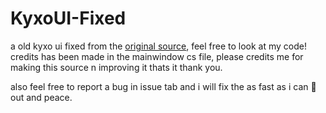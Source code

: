 # KyxoUI-Fixed
a old kyxo ui fixed from the [original source](https://github.com/kyxodevelopment/Kyxo-UI-Template), feel free to look at my code!
credits has been made in the mainwindow cs file, please credits me for making this source n improving it
thats it thank you.

also feel free to report a bug in issue tab and i will fix the as fast as i can 👀
out and peace.
